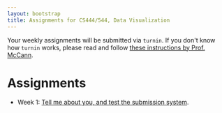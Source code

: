 ```yaml
---
layout: bootstrap
title: Assignments for CS444/544, Data Visualization
---
```


Your weekly assignments will be submitted via `turnin`. If you don't
know how `turnin` works, please read and follow
[these instructions by Prof. McCann](http://www.cs.arizona.edu/people/mccann/submission.pdf).

# Assignments

- Week 1: [Tell me about you, and test the submission system](assignment_1.html).

